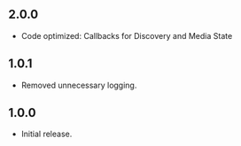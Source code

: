 ## 2.0.0

* Code optimized: Callbacks for Discovery and Media State

## 1.0.1

* Removed unnecessary logging.

## 1.0.0

* Initial release.
